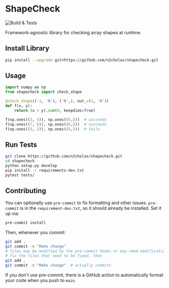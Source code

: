 
# ShapeCheck

![Build & Tests](https://github.com/n2cholas/shapecheck/workflows/Build%20and%20Tests/badge.svg)

Framework-agnostic library for checking array shapes at runtime.

## Install Library

```bash
pip install --upgrade git+https://github.com/n2cholas/shapecheck.git
```

## Usage

```python
import numpy as np
from shapecheck import check_shape

@check_shape((-1, 'N'), ('N',), out_=(1, 'N'))
def f(x, y):
    return (x + y).sum(0, keepdims=True)

f(np.ones((3, 5)), np.ones((5,)))  # succeeds
f(np.ones((7, 6)), np.ones((6,)))  # succeeds
f(np.ones((3, 2)), np.ones((5,)))  # fails
```

## Run Tests

```bash
git clone https://github.com/n2cholas/shapecheck.git
cd shapecheck
python setup.py develop
pip install -r requirements-dev.txt
pytest tests/
```

## Contributing

You can optionally use `pre-commit` to fix formatting and other issues.
`pre-commit` is in the `requirement-dev.txt`, so it should already be
installed. Set it up via:

```bash
pre-commit install
```

Then, whenever you commit:

```bash
git add .
git commit -m "Make change"
# files may be modified by the pre-commit hooks or may need modification
# fix the files that need to be fixed, then
git add .
git commit -m "Make change"  # actually commits
```

If you don't use pre-commit, there is a GitHub action to automatically
format your code when you push to `main`.
